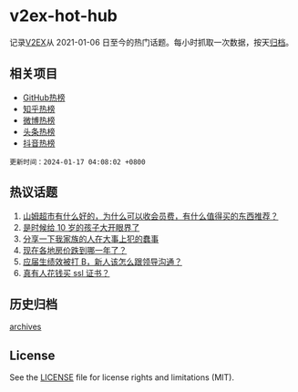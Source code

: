 # v2ex-hot-hub

 记录[V2EX](https://www.v2ex.com/)从 2021-01-06 日至今的热门话题。每小时抓取一次数据，按天[归档](archives)。
 
 ## 相关项目

- [GitHub热榜](https://github.com/lonnyzhang423/github-hot-hub)
- [知乎热榜](https://github.com/lonnyzhang423/zhihu-hot-hub)
- [微博热榜](https://github.com/lonnyzhang423/weibo-hot-hub)
- [头条热榜](https://github.com/lonnyzhang423/toutiao-hot-hub)
- [抖音热榜](https://github.com/lonnyzhang423/douyin-hot-hub)


 `更新时间：2024-01-17 04:08:02 +0800`

## 热议话题

1. [山姆超市有什么好的，为什么可以收会员费，有什么值得买的东西推荐？](https://www.v2ex.com/t/1008952)
1. [是时候给 10 岁的孩子大开眼界了](https://www.v2ex.com/t/1009014)
1. [分享一下我家族的人在大事上犯的蠢事](https://www.v2ex.com/t/1009021)
1. [现在各地房价跌到哪一年了？](https://www.v2ex.com/t/1009047)
1. [应届生绩效被打 B，新人该怎么跟领导沟通？](https://www.v2ex.com/t/1008970)
1. [真有人花钱买 ssl 证书？](https://www.v2ex.com/t/1008942)

## 历史归档

[archives](archives)

## License

See the [LICENSE](LICENSE) file for license rights and limitations (MIT).
